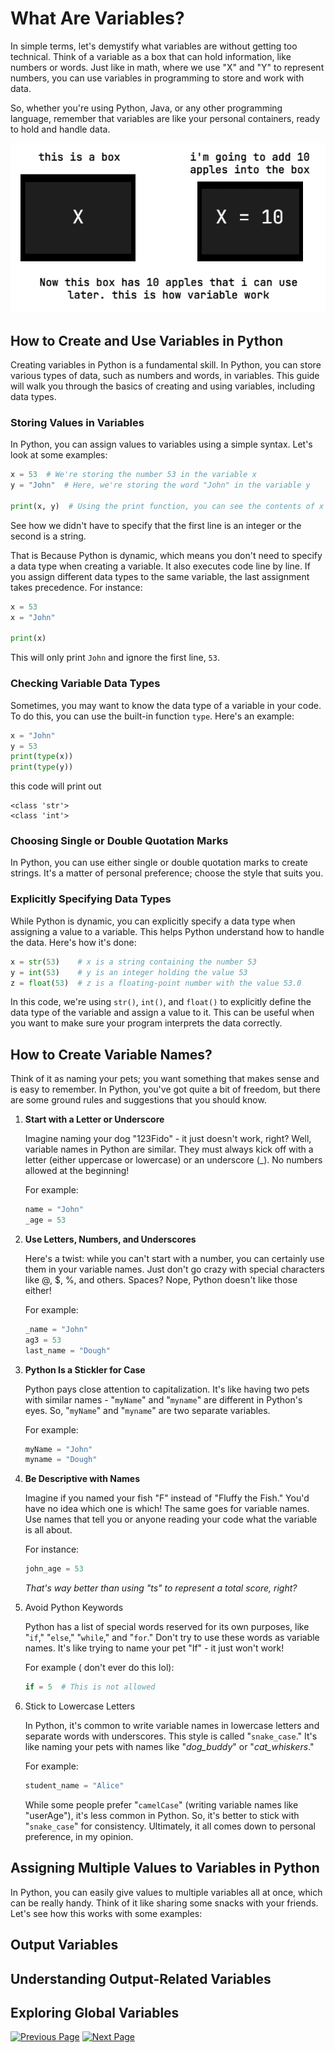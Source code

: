# What Are Variables?

In simple terms, let's demystify what variables are without getting too technical. Think of a variable as a box that can hold information, like numbers or words. Just like in math, where we use "X" and "Y" to represent numbers, you can use variables in programming to store and work with data.

So, whether you're using Python, Java, or any other programming language, remember that variables are like your personal containers, ready to hold and handle data.

<div style="text-align:center;">
    <img src="../../../Assets/Python%20Tutorial/Basic%20Python%20Syntax/Var-Example.webp" alt="Variable Example">
</div>

## How to Create and Use Variables in Python

Creating variables in Python is a fundamental skill. In Python, you can store various types of data, such as numbers and words, in variables. This guide will walk you through the basics of creating and using variables, including data types.

### Storing Values in Variables

In Python, you can assign values to variables using a simple syntax. Let's look at some examples:

```python
x = 53  # We're storing the number 53 in the variable x
y = "John"  # Here, we're storing the word "John" in the variable y

print(x, y)  # Using the print function, you can see the contents of x and y.
```

See how we didn't have to specify that the first line is an integer or the second is a string.

That is Because Python is dynamic, which means you don't need to specify a data type when creating a variable. It also executes code line by line. If you assign different data types to the same variable, the last assignment takes precedence. For instance:

```python
x = 53
x = "John"

print(x)
```

This will only print `John` and ignore the first line, `53`.

### Checking Variable Data Types

Sometimes, you may want to know the data type of a variable in your code. To do this, you can use the built-in function `type`. Here's an example:

```python
x = "John"
y = 53
print(type(x))
print(type(y))
```

this code will print out

```terminal
<class 'str'>
<class 'int'>
```

### Choosing Single or Double Quotation Marks

In Python, you can use either single or double quotation marks to create strings. It's a matter of personal preference; choose the style that suits you.

### Explicitly Specifying Data Types

While Python is dynamic, you can explicitly specify a data type when assigning a value to a variable. This helps Python understand how to handle the data. Here's how it's done:

```python
x = str(53)    # x is a string containing the number 53
y = int(53)    # y is an integer holding the value 53
z = float(53)  # z is a floating-point number with the value 53.0
```

In this code, we're using `str()`, `int()`, and `float()` to explicitly define the data type of the variable and assign a value to it. This can be useful when you want to make sure your program interprets the data correctly.

## How to Create Variable Names?

Think of it as naming your pets; you want something that makes sense and is easy to remember. In Python, you've got quite a bit of freedom, but there are some ground rules and suggestions that you should know.

1. **Start with a Letter or Underscore**

    Imagine naming your dog "123Fido" - it just doesn't work, right? Well, variable names in Python are similar. They must always kick off with a letter (either uppercase or lowercase) or an underscore (_). No numbers allowed at the beginning!

    For example:

    ```python
    name = "John"
    _age = 53
    ```

2. **Use Letters, Numbers, and Underscores**

    Here's a twist: while you can't start with a number, you can certainly use them in your variable names. Just don't go crazy with special characters like @, $, %, and others. Spaces? Nope, Python doesn't like those either!

    For example:

    ```python
    _name = "John"
    ag3 = 53
    last_name = "Dough"
    ```

3. **Python Is a Stickler for Case**

    Python pays close attention to capitalization. It's like having two pets with similar names - "`myName`" and "`myname`" are different in Python's eyes. So, "`myName`" and "`myname`" are two separate variables.

    For example:

    ```python
    myName = "John"
    myname = "Dough"
    ```

4. **Be Descriptive with Names**

    Imagine if you named your fish "F" instead of "Fluffy the Fish." You'd have no idea which one is which! The same goes for variable names. Use names that tell you or anyone reading your code what the variable is all about.

    For instance:

    ```python
    john_age = 53
    ```

    *That's way better than using "ts" to represent a total score, right?*

5. Avoid Python Keywords
   
    Python has a list of special words reserved for its own purposes, like "`if`," "`else`," "`while`," and "`for`." Don't try to use these words as variable names. It's like trying to name your pet "If" - it just won't work!

    For example ( don't ever do this lol):

    ```python
    if = 5  # This is not allowed
    ```

6. Stick to Lowercase Letters

    In Python, it's common to write variable names in lowercase letters and separate words with underscores. This style is called "`snake_case`." It's like naming your pets with names like "*dog_buddy*" or "*cat_whiskers*."

    For example:

    ```python
    student_name = "Alice"
    ```

    While some people prefer "`camelCase`" (writing variable names like "userAge"), it's less common in Python. So, it's better to stick with "`snake_case`" for consistency. Ultimately, it all comes down to personal preference, in my opinion.

## Assigning Multiple Values to Variables in Python

In Python, you can easily give values to multiple variables all at once, which can be really handy. Think of it like sharing some snacks with your friends. Let's see how this works with some examples:



## Output Variables

## Understanding Output-Related Variables

## Exploring Global Variables

[![Previous Page](https://img.shields.io/badge/Previous%20Page-0077B5?style=for-the-badge)](./d.%20Comments.md)
[![Next Page](https://img.shields.io/badge/Next%20Page-1DA1F2?style=for-the-badge)](./f.%20Data%20Types.md)
